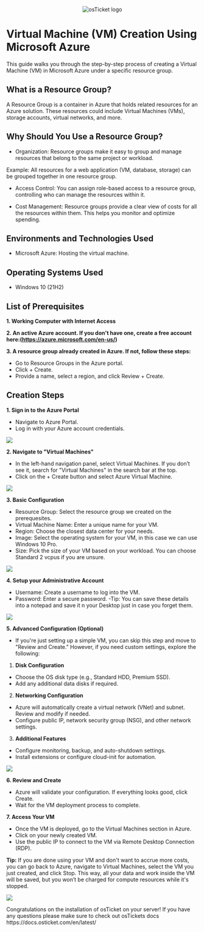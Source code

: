 <p align="center">
<img src="https://i.imgur.com/5SeOYQQ.png" alt="osTicket logo"/>
</p>

<h1>Virtual Machine (VM) Creation Using Microsoft Azure</h1>
This guide walks you through the step-by-step process of creating a Virtual Machine (VM) in Microsoft Azure under a specific resource group.<br />


<h2>What is a Resource Group?</h2>
A Resource Group is a container in Azure that holds related resources for an Azure solution. These resources could include Virtual Machines (VMs), storage accounts, virtual networks, and more.

<h2>Why Should You Use a Resource Group?</h2>

- Organization: Resource groups make it easy to group and manage resources that belong to the same project or workload.

Example: All resources for a web application (VM, database, storage) can be grouped together in one resource group.

- Access Control: You can assign role-based access to a resource group, controlling who can manage the resources within it.

- Cost Management: Resource groups provide a clear view of costs for all the resources within them. This helps you monitor and optimize spending.

<h2>Environments and Technologies Used</h2>

- Microsoft Azure: Hosting the virtual machine.

<h2>Operating Systems Used </h2>

- Windows 10</b> (21H2)

<h2>List of Prerequisites</h2>

**1. Working Computer with Internet Access** 

**2. An active Azure account. If you don't have one, create a free account here:(https://azure.microsoft.com/en-us/)**

**3. A resource group already created in Azure. If not, follow these steps:**
- Go to Resource Groups in the Azure portal.
- Click + Create.
- Provide a name, select a region, and click Review + Create.

<h2>Creation Steps</h2>

**1. Sign in to the Azure Portal**
- Navigate to Azure Portal.
- Log in with your Azure account credentials.

<img src="https://i.imgur.com/yxkKp2E.png"/>
  
**2. Navigate to "Virtual Machines"**
- In the left-hand navigation panel, select Virtual Machines. If you don’t see it, search for "Virtual Machines" in the search bar at the top.
- Click on the + Create button and select Azure Virtual Machine.

<img src="https://i.imgur.com/06iSCbJ.png"/>

**3. Basic Configuration**
- Resource Group: Select the resource group we created on the prerequesites.
- Virtual Machine Name: Enter a unique name for your VM. 
- Region: Choose the closest data center for your needs.
- Image: Select the operating system for your VM, in this case we can use Windows 10 Pro.
- Size: Pick the size of your VM based on your workload. You can choose Standard 2 vcpus if you are unsure.

<img src="https://i.imgur.com/qKDXNtr.png"/>
  
**4. Setup your Administrative Account**
- Username: Create a username to log into the VM.
- Password: Enter a secure password. 
-Tip: You can save these details into a notepad and save it n your Desktop just in case you forget them.

<img src="https://i.imgur.com/T4KyBTx.png"/>
 
**5.  Advanced Configuration (Optional)**
- If you're just setting up a simple VM, you can skip this step and move to "Review and Create." However, if you need custom settings, explore the following:

1. **Disk Configuration**
- Choose the OS disk type (e.g., Standard HDD, Premium SSD).
- Add any additional data disks if required.
2. **Networking Configuration**
- Azure will automatically create a virtual network (VNet) and subnet. Review and modify if needed.
- Configure public IP, network security group (NSG), and other network settings.
3. **Additional Features**
- Configure monitoring, backup, and auto-shutdown settings.
- Install extensions or configure cloud-init for automation.

<img src="https://i.imgur.com/EByzgGC.png"/>
  
**6. Review and Create**
- Azure will validate your configuration. If everything looks good, click Create.
- Wait for the VM deployment process to complete.

**7. Access Your VM**
- Once the VM is deployed, go to the Virtual Machines section in Azure.
- Click on your newly created VM.
- Use the public IP to connect to the VM via Remote Desktop Connection (RDP).



**Tip:** If you are done using your VM and don't want to accrue more costs, you can go back to Azure, navigate to Virtual Machines, select the VM you just created, and click Stop. This way, all your data and work inside the VM will be saved, but you won’t be charged for compute resources while it's stopped.



<p>
<img src="https://i.imgur.com/5TZ1qmz.png"/>
</p>
<p>
Congratulations on the installation of osTicket on your server! If you have any questions please make sure to check out osTickets docs https://docs.osticket.com/en/latest/
</p>
<br />


